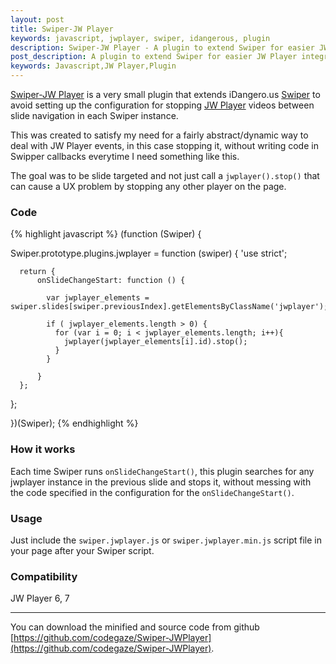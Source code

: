 ```yaml
---
layout: post
title: Swiper-JW Player
keywords: javascript, jwplayer, swiper, idangerous, plugin
description: Swiper-JW Player - A plugin to extend Swiper for easier JW Player integration
post_description: A plugin to extend Swiper for easier JW Player integration.
keywords: Javascript,JW Player,Plugin 
---
```


[Swiper-JW Player](https://github.com/codegaze/Swiper-JWPlayer) is a very small plugin that extends iDangero.us [Swiper](http://www.idangero.us/swiper/) to avoid setting up the configuration for stopping [JW Player](http://www.jwplayer.com/) videos between slide navigation in each Swiper instance. 


This was created to satisfy my need for a fairly abstract/dynamic way to deal with JW Player events, in this case stopping it, without writing code in Swipper callbacks everytime I need something like this. 

The goal was to be slide targeted and not just call a ```jwplayer().stop()``` that can cause a UX problem by stopping any other player on the page.

### Code 
{% highlight javascript %}
(function (Swiper) {

  Swiper.prototype.plugins.jwplayer = function (swiper) {
      'use strict';

      return {
          onSlideChangeStart: function () {

            var jwplayer_elements = swiper.slides[swiper.previousIndex].getElementsByClassName('jwplayer');
            
            if ( jwplayer_elements.length > 0) {
              for (var i = 0; i < jwplayer_elements.length; i++){
                jwplayer(jwplayer_elements[i].id).stop();
              }
            }

          }
      };
  };
    
})(Swiper);
{% endhighlight %}

### How it works

Each time Swiper runs ```onSlideChangeStart()```, this plugin searches for any jwplayer instance in the previous slide and stops it, without messing with the code specified in the configuration for the ```onSlideChangeStart()```.

### Usage

Just include the `swiper.jwplayer.js` or `swiper.jwplayer.min.js` script file in your page after your Swiper script.

### Compatibility

JW Player 6, 7

---

You can download the minified and source code from github [https://github.com/codegaze/Swiper-JWPlayer](https://github.com/codegaze/Swiper-JWPlayer).